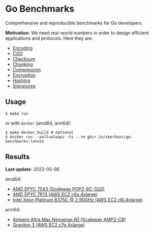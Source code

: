 # Go Benchmarks

Comprehensive and reproducible benchmarks for Go developers.

**Motivation**: We need real-world numbers in order to design efficient applications and protocols. Here they are.


* [Encoding](encoding)
* [CGO](cgo)
* [Checksum](checksum)
* [Chunking](chunking)
* [Compression](compression)
* [Encryption](encryption)
* [Hashing](hashing)
* [Signatures](signatures)


## Usage

```shell
$ make run
```

or with `docker` (amd64, arm64):

```shell
$ make docker_build # optional
$ docker run --pull=always -ti --rm ghcr.io/skerkour/go-benchmarks:latest
```

## Results

**Last update**: 2023-05-06

amd64:
* [AMD EPYC 7543 (Scaleway POP2-8C-32G)](results/scaleway_POP2-8C-32G.txt)
* [AMD EPYC 7R13 (AWS EC2 c6a.4xlarge)](results/aws_c6a_4xlarge.txt)
* [Intel Xeon Platinum 8375C @ 2.90GHz (AWS EC2 c6i.4xlarge)](results/aws_c6i_4xlarge.txt)

arm64:
* [Ampere Altra Max Neoverse-N1 (Scaleway AMP2-C8)](results/scaleway_amp2_c8.txt)
* [Graviton 3 (AWS EC2 c7g.4xlarge)](results/aws_c7g_4xlarge.txt)
